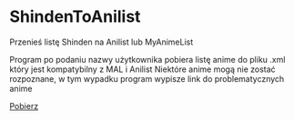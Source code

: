 # ShindenToAnilist
 Przenieś listę Shinden na Anilist lub MyAnimeList

Program po podaniu nazwy użytkownika pobiera listę anime do pliku .xml który jest kompatybilny z MAL i Anilist
Niektóre anime mogą nie zostać rozpoznane, w tym wypadku program wypisze link do problematycznych anime

[Pobierz](https://github.com/AbdShullah/ShindenToAnilist/releases)
